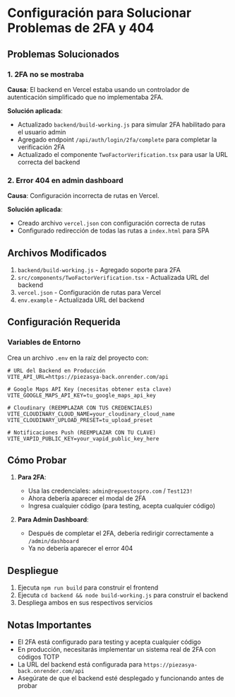 # Configuración para Solucionar Problemas de 2FA y 404

## Problemas Solucionados

### 1. 2FA no se mostraba
**Causa**: El backend en Vercel estaba usando un controlador de autenticación simplificado que no implementaba 2FA.

**Solución aplicada**:
- Actualizado `backend/build-working.js` para simular 2FA habilitado para el usuario admin
- Agregado endpoint `/api/auth/login/2fa/complete` para completar la verificación 2FA
- Actualizado el componente `TwoFactorVerification.tsx` para usar la URL correcta del backend

### 2. Error 404 en admin dashboard
**Causa**: Configuración incorrecta de rutas en Vercel.

**Solución aplicada**:
- Creado archivo `vercel.json` con configuración correcta de rutas
- Configurado redirección de todas las rutas a `index.html` para SPA

## Archivos Modificados

1. `backend/build-working.js` - Agregado soporte para 2FA
2. `src/components/TwoFactorVerification.tsx` - Actualizada URL del backend
3. `vercel.json` - Configuración de rutas para Vercel
4. `env.example` - Actualizada URL del backend

## Configuración Requerida

### Variables de Entorno
Crea un archivo `.env` en la raíz del proyecto con:

```env
# URL del Backend en Producción
VITE_API_URL=https://piezasya-back.onrender.com/api

# Google Maps API Key (necesitas obtener esta clave)
VITE_GOOGLE_MAPS_API_KEY=tu_google_maps_api_key

# Cloudinary (REEMPLAZAR CON TUS CREDENCIALES)
VITE_CLOUDINARY_CLOUD_NAME=your_cloudinary_cloud_name
VITE_CLOUDINARY_UPLOAD_PRESET=tu_upload_preset

# Notificaciones Push (REEMPLAZAR CON TU CLAVE)
VITE_VAPID_PUBLIC_KEY=your_vapid_public_key_here
```

## Cómo Probar

1. **Para 2FA**:
   - Usa las credenciales: `admin@repuestospro.com` / `Test123!`
   - Ahora debería aparecer el modal de 2FA
   - Ingresa cualquier código (para testing, acepta cualquier código)

2. **Para Admin Dashboard**:
   - Después de completar el 2FA, debería redirigir correctamente a `/admin/dashboard`
   - Ya no debería aparecer el error 404

## Despliegue

1. Ejecuta `npm run build` para construir el frontend
2. Ejecuta `cd backend && node build-working.js` para construir el backend
3. Despliega ambos en sus respectivos servicios

## Notas Importantes

- El 2FA está configurado para testing y acepta cualquier código
- En producción, necesitarás implementar un sistema real de 2FA con códigos TOTP
- La URL del backend está configurada para `https://piezasya-back.onrender.com/api`
- Asegúrate de que el backend esté desplegado y funcionando antes de probar
